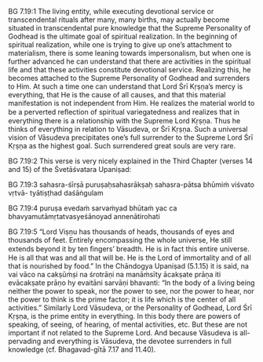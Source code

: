 BG 7.19:1	The living entity, while executing devotional service or transcendental rituals after many, many births, may actually become situated in transcendental pure knowledge that the Supreme Personality of Godhead is the ultimate goal of spiritual realization. In the beginning of spiritual realization, while one is trying to give up one’s attachment to materialism, there is some leaning towards impersonalism, but when one is further advanced he can understand that there are activities in the spiritual life and that these activities constitute devotional service. Realizing this, he becomes attached to the Supreme Personality of Godhead and surrenders to Him. At such a time one can understand that Lord Śrī Kṛṣṇa’s mercy is everything, that He is the cause of all causes, and that this material manifestation is not independent from Him. He realizes the material world to be a perverted reﬂection of spiritual variegatedness and realizes that in everything there is a relationship with the Supreme Lord Kṛṣṇa. Thus he thinks of everything in relation to Vāsudeva, or Śrī Kṛṣṇa. Such a universal vision of Vāsudeva precipitates one’s full surrender to the Supreme Lord Śrī Kṛṣṇa as the highest goal. Such surrendered great souls are very rare.

BG 7.19:2	This verse is very nicely explained in the Third Chapter (verses 14 and 15) of the Śvetāśvatara Upaniṣad:

BG 7.19:3	sahasra-śīrṣā puruṣaḥsahasrākṣaḥ sahasra-pātsa bhūmiṁ viśvato vṛtvā- tyātiṣṭhad daśāṅgulam

BG 7.19:4	puruṣa evedaṁ sarvaṁyad bhūtaṁ yac ca bhavyamutāmṛtatvasyeśānoyad annenātirohati

BG 7.19:5	“Lord Viṣṇu has thousands of heads, thousands of eyes and thousands of feet. Entirely encompassing the whole universe, He still extends beyond it by ten ﬁngers’ breadth. He is in fact this entire universe. He is all that was and all that will be. He is the Lord of immortality and of all that is nourished by food.” In the Chāndogya Upaniṣad (5.1.15) it is said, na vai vāco na cakṣūṁṣi na śrotrāṇi na manāṁsīty ācakṣate prāṇa iti evācakṣate prāṇo hy evaitāni sarvāṇi bhavanti: “In the body of a living being neither the power to speak, nor the power to see, nor the power to hear, nor the power to think is the prime factor; it is life which is the center of all activities.” Similarly Lord Vāsudeva, or the Personality of Godhead, Lord Śrī Kṛṣṇa, is the prime entity in everything. In this body there are powers of speaking, of seeing, of hearing, of mental activities, etc. But these are not important if not related to the Supreme Lord. And because Vāsudeva is all-pervading and everything is Vāsudeva, the devotee surrenders in full knowledge (cf. Bhagavad-gītā 7.17 and 11.40).